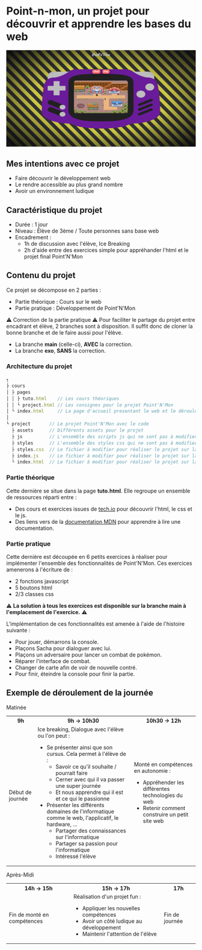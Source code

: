 # Point-n-mon, un projet pour découvrir et apprendre les bases du web

![Point'N'Mon](./assets/point-n-mon.png)

## Mes intentions avec ce projet

- Faire découvrir le développement web
- Le rendre accessible au plus grand nombre
- Avoir un environnement ludique

## Caractéristique du projet

- Durée : 1 jour
- Niveau : Élève de 3ème / Toute personnes sans base web
- Encadrement : 
  - 1h de discussion avec l'élève, Ice Breaking
  - 2h d'aide entre des exercices simple pour appréhander l'html et le projet final Point'N'Mon

## Contenu du projet

Ce projet se décompose en 2 parties : 

- Partie théorique : Cours sur le web
- Partie pratique : Développement de Point'N'Mon

⚠️ Correction de la partie pratique ⚠️
Pour faciliter le partage du projet entre encadrant et élève, 2 branches sont à disposition. Il suffit donc de cloner la bonne branche et de le faire aussi pour l'élève. 

- La branche **main** (celle-ci), **AVEC** la correction. 
- La branche **exo**, **SANS** la correction.

### Architecture du projet

```js
┐
├ cours
│ ├ pages
│ │ ├ tuto.html    // Les cours théoriques
│ │ └ project.html // Les consignes pour le projet Point'N'Mon 
│ └ index.html     // La page d'accueil presentant le web et le déroulement de la journée
│
└ project       // Le projet Point'N'Mon avec le code
  ├ assets      // Différents assets pour le projet
  ├ js          // L'ensemble des scripts js qui ne sont pas à modifier par l'élève
  ├ styles      // L'ensemble des styles css qui ne sont pas à modifier par l'élève
  ├ styles.css  // Le fichier à modifier pour réaliser le projet sur la partie css    
  ├ index.js    // Le fichier à modifier pour réaliser le projet sur la partie js
  └ index.html  // Le fichier à modifier pour réaliser le projet sur la partie html
```

### Partie théorique

Cette dernière se situe dans la page **tuto.html**. Elle regroupe un ensemble de ressources réparti entre : 

- Des cours et exercices issues de [tech.io](https://tech.io) pour découvrir l'html, le css et le js.
- Des liens vers de la [documentation MDN](https://developer.mozilla.org/fr/docs/Web) pour apprendre à lire une documentation.

### Partie pratique

Cette dernière est découpée en 6 petits exercices à réaliser pour implémenter l'ensemble des fonctionnalités de Point'N'Mon. Ces exercices amenerons à l'écriture de :

- 2 fonctions javascript
- 5 boutons html
- 2/3 classes css

⚠️ **La solution à tous les exercices est disponible sur la branche main à l'emplacement de l'exercice.** ⚠️

L'implémentation de ces fonctionnalités est amenée à l'aide de l'histoire suivante :

- Pour jouer, démarrons la console.
- Plaçons Sacha pour dialoguer avec lui.
- Plaçons un adversaire pour lancer un combat de pokémon.
- Réparer l'interface de combat.
- Changer de carte afin de voir de nouvelle contré.
- Pour finir, éteindre la console pour finir la partie.

## Exemple de déroulement de la journée

Matinée

<table>
  <tbody>
    <tr>
      <th align="center">9h</th>
      <th align="center">9h -> 10h30</th>
      <th align="center">10h30 -> 12h</th>
    </tr>
    <tr>
      <td>Début de journée</td>
      <td>
        Ice breaking, Dialogue avec l'élève ou l'on peut : 
        <ul>
          <li> 
            Se présenter ainsi que son cursus. Cela permet à l'élève de :
            <ul>
              <li>Savoir ce qu'il souhaite / pourrait faire</li>
              <li>Cerner avec qui il va passer une super journée</li>
              <li>Et nous apprendre qui il est et ce qui le passionne</li>
            </ul>
          </li>
          <li>
            Présenter les différents domaines de l'informatique comme le web, l'applicatif, le hardware, ...
            <ul>
              <li>Partager des connaissances sur l'informatique</li>
              <li>Partager sa passion pour l'informatique</li>
              <li>Intéressé l'élève</li>
            </ul>
          </li>
        </ul>
      </td>
      <td>
        Monté en compétences en autonomie :
        <ul>
          <li>Appréhender les différentes technologies du web</li>
          <li>Retenir comment construire un petit site web</li>
        </ul>
      </td>
    </tr>
  </tbody>
</table>

Après-Midi

<table>
  <tbody>
    <tr>
      <th align="center">14h -> 15h</th>
      <th align="center">15h -> 17h</th>
      <th align="center">17h</th>
    </tr>
    <tr>
      <td>Fin de monté en compétences</td>
      <td>
        Réalisation d'un projet fun :
        <ul>
          <li>Appliquer les nouvelles compétences</li>
          <li>Avoir un côté ludique au développement</li>
          <li>Maintenir l'attention de l'élève</li>
        </ul>
      </td>
      <td>Fin de journée</td>
    </tr>
  </tbody>
</table>
